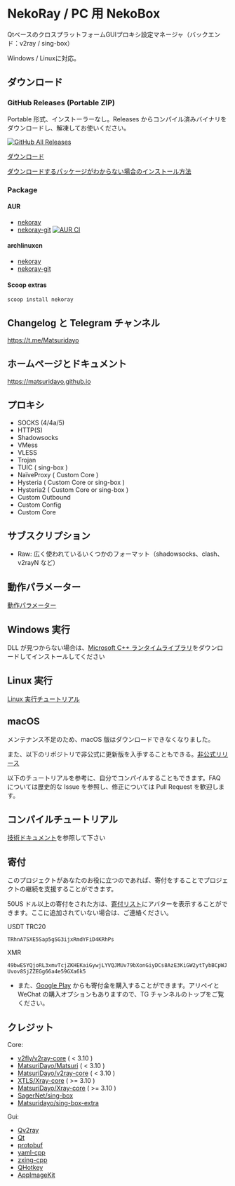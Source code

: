 # NekoRay / PC 用 NekoBox

QtベースのクロスプラットフォームGUIプロキシ設定マネージャ（バックエンド：v2ray / sing-box）

Windows / Linuxに対応。

## ダウンロード

### GitHub Releases (Portable ZIP)

Portable 形式、インストーラーなし。Releases からコンパイル済みバイナリをダウンロードし、解凍してお使いください。

[![GitHub All Releases](https://img.shields.io/github/downloads/Matsuridayo/nekoray/total?label=downloads-total&logo=github&style=flat-square)](https://github.com/Matsuridayo/nekoray/releases)

[ダウンロード](https://github.com/Matsuridayo/nekoray/releases)

[ダウンロードするパッケージがわからない場合のインストール方法](https://github.com/MatsuriDayo/nekoray/wiki/Installation-package-description)

### Package

#### AUR

- [nekoray](https://aur.archlinux.org/packages/nekoray)
- [nekoray-git](https://aur.archlinux.org/packages/nekoray-git) [![AUR CI](https://github.com/MatsuriDayo/nekoray/actions/workflows/update-pkgbuild.yaml/badge.svg)](https://github.com/MatsuriDayo/nekoray/actions/workflows/update-pkgbuild.yaml)

#### archlinuxcn

- [nekoray](https://github.com/archlinuxcn/repo/tree/master/archlinuxcn/nekoray)
- [nekoray-git](https://github.com/archlinuxcn/repo/tree/master/archlinuxcn/nekoray-git)

#### Scoop extras

`scoop install nekoray`

## Changelog と Telegram チャンネル

https://t.me/Matsuridayo

## ホームページとドキュメント

https://matsuridayo.github.io

## プロキシ

- SOCKS (4/4a/5)
- HTTP(S)
- Shadowsocks
- VMess
- VLESS
- Trojan
- TUIC ( sing-box )
- NaïveProxy ( Custom Core )
- Hysteria ( Custom Core or sing-box )
- Hysteria2 ( Custom Core or sing-box )
- Custom Outbound
- Custom Config
- Custom Core

## サブスクリプション

- Raw: 広く使われているいくつかのフォーマット（shadowsocks、clash、v2rayN など）

## 動作パラメーター

[動作パラメーター](docs/RunFlags.md)

## Windows 実行

DLL が見つからない場合は、[Microsoft C++ ランタイムライブラリ](https://aka.ms/vs/17/release/vc_redist.x64.exe)をダウンロードしてインストールしてください

## Linux 実行

[Linux 実行チュートリアル](docs/Run_Linux.md)

## macOS

メンテナンス不足のため、macOS 版はダウンロードできなくなりました。

また、以下のリポジトリで非公式に更新版を入手することもできる。[非公式リリース](https://github.com/aaaamirabbas/nekoray-macos/releases)

以下のチュートリアルを参考に、自分でコンパイルすることもできます。FAQ については歴史的な Issue を参照し、修正については Pull Request を歓迎します。

## コンパイルチュートリアル

[技術ドキュメント](https://github.com/MatsuriDayo/nekoray/tree/main/docs)を参照して下さい

## 寄付

このプロジェクトがあなたのお役に立つのであれば、寄付をすることでプロジェクトの継続を支援することができます。

50US ドル以上の寄付をされた方は、[寄付リスト](https://mtrdnt.pages.dev/donation_list)にアバターを表示することができます。ここに追加されていない場合は、ご連絡ください。

USDT TRC20

`TRhnA7SXE5Sap5gSG3ijxRmdYFiD4KRhPs`

XMR

`49bwESYQjoRL3xmvTcjZKHEKaiGywjLYVQJMUv79bXonGiyDCs8AzE3KiGW2ytTybBCpWJUvov8SjZZEGg66a4e59GXa6k5`

- また、[Google Play](https://play.google.com/store/apps/details?id=moe.nb4a) からも寄付金を購入することができます。アリペイと WeChat の購入オプションもありますので、TG チャンネルのトップをご覧ください。

## クレジット

Core:

- [v2fly/v2ray-core](https://github.com/v2fly/v2ray-core) ( < 3.10 )
- [MatsuriDayo/Matsuri](https://github.com/MatsuriDayo/Matsuri) ( < 3.10 )
- [MatsuriDayo/v2ray-core](https://github.com/MatsuriDayo/v2ray-core) ( < 3.10 )
- [XTLS/Xray-core](https://github.com/XTLS/Xray-core) ( >= 3.10 )
- [MatsuriDayo/Xray-core](https://github.com/MatsuriDayo/Xray-core) ( >= 3.10 )
- [SagerNet/sing-box](https://github.com/SagerNet/sing-box)
- [Matsuridayo/sing-box-extra](https://github.com/MatsuriDayo/sing-box-extra)

Gui:

- [Qv2ray](https://github.com/Qv2ray/Qv2ray)
- [Qt](https://www.qt.io/)
- [protobuf](https://github.com/protocolbuffers/protobuf)
- [yaml-cpp](https://github.com/jbeder/yaml-cpp)
- [zxing-cpp](https://github.com/nu-book/zxing-cpp)
- [QHotkey](https://github.com/Skycoder42/QHotkey)
- [AppImageKit](https://github.com/AppImage/AppImageKit)
